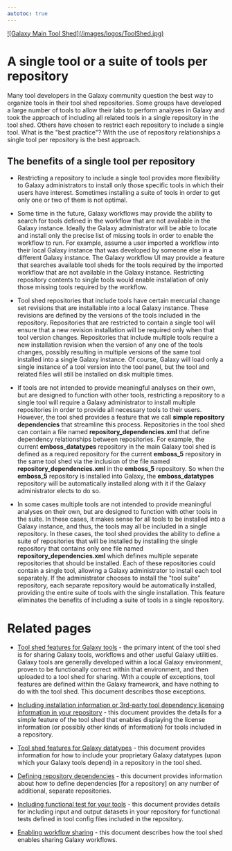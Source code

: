 ```yaml
---
autotoc: true
---
```

<div class='center'> <a href='http://toolshed.g2.bx.psu.edu'>![Galaxy Main Tool Shed](/images/logos/ToolShed.jpg)</a> </div>



# A single tool or a suite of tools per repository

Many tool developers in the Galaxy community question the best way to organize tools in their tool shed repositories. Some groups have developed a large number of tools to allow their labs to perform analyses in Galaxy and took the approach of including all related tools in a single repository in the tool shed. Others have chosen to restrict each repository to include a single tool. What is the "best practice"?  With the use of repository relationships a single tool per repository is the best approach.

## The benefits of a single tool per repository

* Restricting a repository to include a single tool provides more flexibility to Galaxy administrators to install only those specific tools in which their users have interest. Sometimes installing a suite of tools in order to get only one or two of them is not optimal.

* Some time in the future, Galaxy workflows may provide the ability to search for tools defined in the workflow that are not available in the Galaxy instance. Ideally the Galaxy administrator will be able to locate and install only the precise list of missing tools in order to enable the workflow to run. For example, assume a user imported a workflow into their local Galaxy instance that was developed by someone else in a different Galaxy instance. The Galaxy workflow UI may provide a feature that searches available tool sheds for the tools required by the imported workflow that are not available in the Galaxy instance. Restricting repository contents to single tools would enable installation of only those missing tools required by the workflow.

* Tool shed repositories that include tools have certain mercurial change set revisions that are installable into a local Galaxy instance. These revisions are defined by the versions of the tools included in the repository. Repositories that are restricted to contain a single tool will ensure that a new revision installation will be required only when that tool version changes. Repositories that include multiple tools require a new installation revision when the version of any one of the tools changes, possibly resulting in multiple versions of the same tool installed into a single Galaxy instance. Of course, Galaxy will load only a single instance of a tool version into the tool panel, but the tool and related files will still be installed on disk multiple times.

* If tools are not intended to provide meaningful analyses on their own, but are designed to function with other tools, restricting a repository to a single tool will require a Galaxy administrator to install multiple repositories in order to provide all necessary tools to their users. However, the tool shed provides a feature that we call **simple repository dependencies** that streamline this process. Repositories in the tool shed can contain a file named **repository\_dependencies.xml** that define dependency relationships between repositories. For example, the current **emboss\_datatypes** repository in the main Galaxy tool shed is defined as a required repository for the current **emboss\_5** repository in the same tool shed via the inclusion of the file named **repository\_dependencies.xml** in the **emboss\_5** repository. So when the **emboss\_5** repository is installed into Galaxy, the **emboss\_datatypes** repository will be automatically installed along with it if the Galaxy administrator elects to do so.

* In some cases multiple tools are not intended to provide meaningful analyses on their own, but are designed to function with other tools in the suite. In these cases, it makes sense for all tools to be installed into a Galaxy instance, and thus, the tools may all be included in a single repository. In these cases, the tool shed provides the ability to define a suite of repositories that will be installed by installing the single repository that contains only one file named **repository\_dependencies.xml** which defines multiple separate repositories that should be installed. Each of these repositories could contain a single tool, allowing a Galaxy administrator to install each tool separately. If the administrator chooses to install the "tool suite" repository, each separate repository would be automatically installed, providing the entire suite of tools with the single installation. This feature eliminates the benefits of including a suite of tools in a single repository.

# Related pages

* [Tool shed features for Galaxy tools](/src/toolshed/tool-features/index.md) - the primary intent of the tool shed is for sharing Galaxy tools, workflows and other useful Galaxy utilities. Galaxy tools are generally developed within a local Galaxy environment, proven to be functionally correct within that environment, and then uploaded to a tool shed for sharing. With a couple of exceptions, tool features are defined within the Galaxy framework, and have nothing to do with the tool shed. This document describes those exceptions.

* [Including installation information or 3rd-party tool dependency licensing information in your repository](/src/toolshed/readme-files/index.md) - this document provides the details for a simple feature of the tool shed that enables displaying the license information (or possibly other kinds of information) for tools included in a repository.

* [Tool shed features for Galaxy datatypes](/src/toolshed/datatypes-features/index.md) - this document provides information for how to include your proprietary Galaxy datatypes (upon which your Galaxy tools depend) in a repository in the tool shed.

* [Defining repository dependencies](/src/toolshed/defining-repository-dependencies/index.md) - this document provides information about how to define dependencies [for a repository] on any number of additional, separate repositories.

* [Including functional test for your tools](/src/testing-installed-tools/index.md) - this document provides details for including input and output datasets in your repository for functional tests defined in tool config files included in the repository.

* [Enabling workflow sharing](/src/toolshed/workflow-sharing/index.md) - this document describes how the tool shed enables sharing Galaxy workflows.
